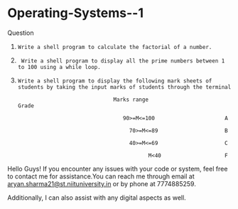 # Operating-Systems--1

Question 

1.     Write a shell program to calculate the factorial of a number.

2.      Write a shell program to display all the prime numbers between 1 to 100 using a while loop.


3.     Write a shell program to display the following mark sheets of students by taking the input marks of students through the terminal

                                     Marks range                      Grade

                                        90>=M<=100                      A

                                          70>=M<=89                     B

                                          40>=M<=69                     C

                                                M<40                    F
                                                
                                                
Hello Guys! If you encounter any issues with your code or system, feel free to contact me for assistance.You can reach me through email at aryan.sharma21@st.niituniversity.in or by phone at 7774885259.

Additionally, I can also assist with any digital aspects as well.
